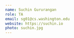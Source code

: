 ```yaml
---
name: Suchin Gururangan
role: TA
email: sg01@cs.washington.edu
website: https://suchin.io
photo: suchin.jpg
---
```

